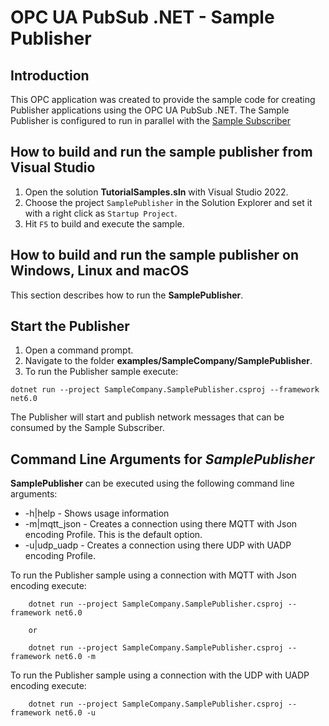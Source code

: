# OPC UA PubSub .NET - Sample Publisher

## Introduction
This OPC application was created to provide the sample code for creating Publisher applications using the OPC UA PubSub .NET. The Sample Publisher is configured to run in parallel with the [Sample Subscriber](../SampleSubscriber/README.md)

## How to build and run the sample publisher from Visual Studio
1. Open the solution **TutorialSamples.sln** with Visual Studio 2022.
2. Choose the project `SamplePublisher` in the Solution Explorer and set it with a right click as `Startup Project`.
3. Hit `F5` to build and execute the sample.

## How to build and run the sample publisher on Windows, Linux and macOS
This section describes how to run the **SamplePublisher**.

## Start the Publisher
1. Open a command prompt.
2. Navigate to the folder **examples/SampleCompany/SamplePublisher**.
3. To run the Publisher sample execute: 

`dotnet run --project SampleCompany.SamplePublisher.csproj --framework net6.0` 

The Publisher will start and publish network messages that can be consumed by the Sample Subscriber. 

## Command Line Arguments for *SamplePublisher*
 **SamplePublisher** can be executed using the following command line arguments:
 

 -  -h|help - Shows usage information
 -  -m|mqtt_json - Creates a connection using there MQTT with Json encoding Profile. This is the default option.
 -  -u|udp_uadp - Creates a connection using there UDP with UADP encoding Profile. 

To run the Publisher sample using a connection with MQTT with Json encoding execute: 

		dotnet run --project SampleCompany.SamplePublisher.csproj --framework net6.0 

		or 

		dotnet run --project SampleCompany.SamplePublisher.csproj --framework net6.0 -m

To run the Publisher sample using a connection with the UDP with UADP encoding execute: 

		dotnet run --project SampleCompany.SamplePublisher.csproj --framework net6.0 -u